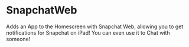 # SnapchatWeb
Adds an App to the Homescreen with Snapchat Web, allowing you to get notifications for Snapchat on iPad! You can even use it to Chat with someone!
